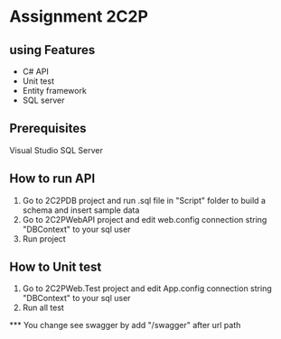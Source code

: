 # Assignment 2C2P



## using Features

* C# API
* Unit test
* Entity framework
* SQL server

## Prerequisites
Visual Studio
SQL Server


## How to run API
1. Go to 2C2PDB project and run .sql file in "Script" folder to build a schema and insert sample data
2. Go to 2C2PWebAPI project and edit web.config connection string "DBContext" to your sql user
3. Run project 

## How to Unit test
1. Go to 2C2PWeb.Test project and edit App.config connection string "DBContext" to your sql user
2. Run all test 

*** You change see swagger by add "/swagger" after url path

